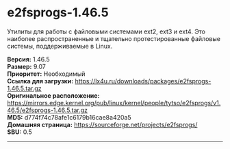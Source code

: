 # e2fsprogs-1.46.5

Утилиты для работы с файловыми системами ext2, ext3 и ext4. Это наиболее распространенные и тщательно протестированные файловые системы, поддерживаемые в Linux.

**Версия:** 1.46.5
<br />
**Размер:** 9.07
<br />
**Приоритет:** Необходимый
<br />
**Ссылка для загрузки:** https://lx4u.ru/downloads/packages/e2fsprogs-1.46.5.tar.gz
<br />
**Оригинальное расположение:** https://mirrors.edge.kernel.org/pub/linux/kernel/people/tytso/e2fsprogs/v1.46.5/e2fsprogs-1.46.5.tar.gz
<br />
**MD5:** d774f74c78afe1c6179b16cae8a420a5
<br />
**Домашняя страница:** https://sourceforge.net/projects/e2fsprogs/
        <br />
**SBU:** 0.5

***
            